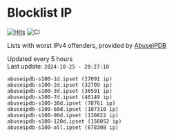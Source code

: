 # Blocklist IP

[![Hits](https://hits.seeyoufarm.com/api/count/incr/badge.svg?url=https%3A%2F%2Fgithub.com%2Fborestad%2Fblocklist-ip%2F&count_bg=%2379C83D&title_bg=%23555555&icon=&icon_color=%23E7E7E7&title=hits&edge_flat=false)](https://hits.seeyoufarm.com)  ![CI](https://img.shields.io/github/workflow/status/borestad/blocklist-ip/CI?style=flat-square)

Lists with worst IPv4 offenders, provided by [AbuseIPDB](https://www.abuseipdb.com/)

<!-- FOOTER-PLACEHOLDER -->
Updated every 5 hours<br>
Last update: `2024-10-25 - 20:27:10`
```
abuseipdb-s100-1d.ipset (27091 ip)
abuseipdb-s100-2d.ipset (32709 ip)
abuseipdb-s100-3d.ipset (36591 ip)
abuseipdb-s100-7d.ipset (46149 ip)
abuseipdb-s100-30d.ipset (78761 ip)
abuseipdb-s100-60d.ipset (107310 ip)
abuseipdb-s100-90d.ipset (130822 ip)
abuseipdb-s100-120d.ipset (156052 ip)
abuseipdb-s100-all.ipset (678308 ip)
```
